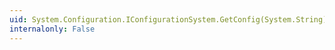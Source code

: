 ```yaml
---
uid: System.Configuration.IConfigurationSystem.GetConfig(System.String)
internalonly: False
---
```

